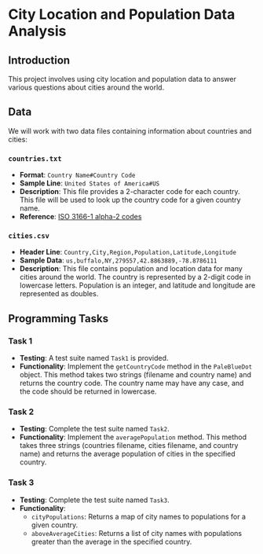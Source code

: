 # City Location and Population Data Analysis

## Introduction

This project involves using city location and population data to answer various questions about cities around the world.

## Data

We will work with two data files containing information about countries and cities:

### `countries.txt`

- **Format**: `Country Name#Country Code`
- **Sample Line**: `United States of America#US`
- **Description**: This file provides a 2-character code for each country. This file will be used to look up the country code for a given country name.
- **Reference**: [ISO 3166-1 alpha-2 codes](https://en.wikipedia.org/wiki/ISO_3166-1_alpha-2)

### `cities.csv`

- **Header Line**: `Country,City,Region,Population,Latitude,Longitude`
- **Sample Data**: `us,buffalo,NY,279557,42.8863889,-78.8786111`
- **Description**: This file contains population and location data for many cities around the world. The country is represented by a 2-digit code in lowercase letters. Population is an integer, and latitude and longitude are represented as doubles.

## Programming Tasks

### Task 1

- **Testing**: A test suite named `Task1` is provided.
- **Functionality**: Implement the `getCountryCode` method in the `PaleBlueDot` object. This method takes two strings (filename and country name) and returns the country code. The country name may have any case, and the code should be returned in lowercase.

### Task 2

- **Testing**: Complete the test suite named `Task2`.
- **Functionality**: Implement the `averagePopulation` method. This method takes three strings (countries filename, cities filename, and country name) and returns the average population of cities in the specified country.

### Task 3

- **Testing**: Complete the test suite named `Task3`.
- **Functionality**:
  - `cityPopulations`: Returns a map of city names to populations for a given country.
  - `aboveAverageCities`: Returns a list of city names with populations greater than the average in the specified country.
